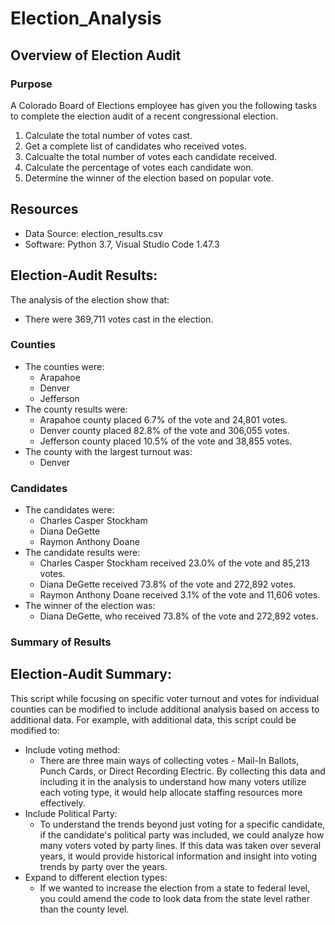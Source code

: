 # Election_Analysis

## Overview of Election Audit
### Purpose
A Colorado Board of Elections employee has given you the following tasks to complete the election audit of a recent congressional election.

1. Calculate the total number of votes cast.
2. Get a complete list of candidates who received votes.
3. Calcualte the total number of votes each candidate received.
4. Calculate the percentage of votes each candidate won.
5. Determine the winner of the election based on popular vote.

## Resources
- Data Source: election_results.csv
- Software: Python 3.7, Visual Studio Code 1.47.3

## Election-Audit Results:
The analysis of the election show that:
- There were 369,711 votes cast in the election.
### Counties
- The counties were:
  - Arapahoe
  - Denver
  - Jefferson
- The county results were:
  - Arapahoe county placed 6.7% of the vote and 24,801 votes.
  - Denver county placed 82.8% of the vote and 306,055 votes.
  - Jefferson county placed 10.5% of the vote and 38,855 votes.
- The county with the largest turnout was:
  - Denver
### Candidates
- The candidates were:
  - Charles Casper Stockham
  - Diana DeGette
  - Raymon Anthony Doane
- The candidate results were:
  - Charles Casper Stockham received 23.0% of the vote and 85,213 votes.
  - Diana DeGette received 73.8% of the vote and 272,892 votes.
  - Raymon Anthony Doane received 3.1% of the vote and 11,606 votes.
- The winner of the election was:
  - Diana DeGette, who received 73.8% of the vote and 272,892 votes.
### Summary of Results

 ## Election-Audit Summary:
This script while focusing on specific voter turnout and votes for individual counties can be modified to include additional analysis based on access to additional data.  For example, with additional data, this script could be modified to:
- Include voting method: 
    - There are three main ways of collecting votes - Mail-In Ballots, Punch Cards, or Direct Recording Electric.  By collecting this data and including it in the analysis to understand how many voters utilize each voting type, it would  help allocate staffing resources more effectively.
- Include Political Party:
   - To understand the trends beyond just voting for a specific candidate, if the candidate's political party was included, we could analyze how many voters voted by party lines.  If this data was taken over several years, it would provide historical information and insight into voting trends by party over the years.
- Expand to different election types:
  - If we wanted to increase the election from a state to federal level, you could amend the code to look data from the state level rather than the county level.
  
